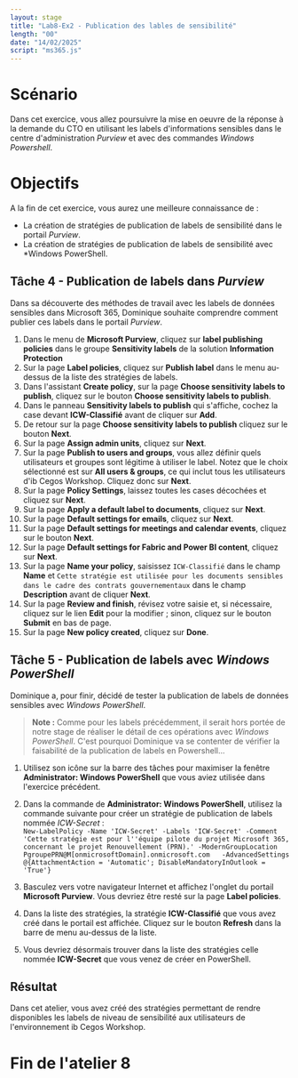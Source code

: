 ```yaml
---
layout: stage
title: "Lab8-Ex2 - Publication des lables de sensibilité"
length: "00"
date: "14/02/2025"
script: "ms365.js"
---
```

# Scénario
Dans cet exercice, vous allez poursuivre la mise en oeuvre de la réponse à la demande du CTO en utilisant les labels d'informations sensibles dans le centre d'administration *Purview* et avec des commandes *Windows Powershell*.

# Objectifs
A la fin de cet exercice, vous aurez une meilleure connaissance de :
- La création de stratégies de publication de labels de sensibilité dans le portail *Purview*.
- La création de stratégies de publication de labels de sensibilité avec *Windows PowerShell.

## Tâche 4 - Publication de labels dans *Purview*
Dans sa découverte des méthodes de travail avec les labels de données sensibles dans Microsoft 365, Dominique souhaite comprendre comment publier ces labels dans le portail *Purview*.
1. Dans le menu de **Microsoft Purview**, cliquez sur **label publishing policies** dans le groupe **Sensitivity labels** de la solution **Information Protection**
1. Sur la page **Label policies**, cliquez sur **Publish label** dans le menu au-dessus de la liste des stratégies de labels.
1. Dans l'assistant **Create policy**, sur la page **Choose sensitivity labels to publish**, cliquez sur le bouton **Choose sensitivity labels to publish**.
1. Dans le panneau **Sensitivity labels to publish** qui s'affiche, cochez la case devant **ICW-Classifié** avant de cliquer sur **Add**.
1. De retour sur la page **Choose sensitivity labels to publish** cliquez sur le bouton **Next**.
1. Sur la page **Assign admin units**, cliquez sur **Next**.
1. Sur la page **Publish to users and groups**, vous allez définir quels utilisateurs et groupes sont légitime à utiliser le label. Notez que le choix sélectionné est sur **All users & groups**, ce qui inclut tous les utilisateurs d'ib Cegos Workshop. Cliquez donc sur **Next**.
1. Sur la page **Policy Settings**, laissez toutes les cases décochées et cliquez sur **Next**.
1. Sur la page **Apply a default label to documents**, cliquez sur **Next**.
1. Sur la page **Default settings for emails**, cliquez sur **Next**.
1. Sur la page **Default settings for meetings and calendar events**, cliquez sur le bouton **Next**.
1. Sur la page **Default settings for Fabric and Power BI content**, cliquez sur **Next**.
1. Sur la page **Name your policy**, saisissez ```ICW-Classifié``` dans le champ **Name** et ```Cette stratégie est utilisée pour les documents sensibles dans le cadre des contrats gouvernementaux``` dans le champ **Description** avant de cliquer **Next**.
1. Sur la page **Review and finish**, révisez votre saisie et, si nécessaire, cliquez sur le lien **Edit** pour la modifier ; sinon, cliquez sur le bouton **Submit** en bas de page.
1. Sur la page **New policy created**, cliquez sur **Done**.

## Tâche 5 - Publication de labels avec *Windows PowerShell*
Dominique a, pour finir, décidé de tester la publication de labels de données sensibles avec *Windows PowerShell*.  
>**Note :** Comme pour les labels précédemment, il serait hors portée de notre stage de réaliser le détail de ces opérations avec *Windows PowerShell*. C'est pourquoi Dominique va se contenter de vérifier la faisabilité de la publication de labels en Powershell...

1. Utilisez son icône sur la barre des tâches pour maximiser la fenêtre **Administrator: Windows PowerShell** que vous aviez utilisée dans l'exercice précédent.
1. Dans la commande de **Administrator: Windows PowerShell**, utilisez la commande suivante pour créer un stratégie de publication de labels nommée *ICW-Secret* :  
	```New-LabelPolicy -Name 'ICW-Secret' -Labels 'ICW-Secret' -Comment 'Cette stratégie est pour l''équipe pilote du projet Microsoft 365, concernant le projet Renouvellement (PRN).' -ModernGroupLocation PgroupePRN@M[onmicrosoftDomain].onmicrosoft.com   -AdvancedSettings @{AttachmentAction = 'Automatic'; DisableMandatoryInOutlook = 'True'}``` 

1. Basculez vers votre navigateur Internet et affichez l'onglet du portail **Microsoft Purview**. Vous devriez être resté sur la page **Label policies**.
1. Dans la liste des stratégies, la stratégie **ICW-Classifié** que vous avez créé dans le portail est affichée. Cliquez sur le bouton **Refresh** dans la barre de menu au-dessus de la liste.
1. Vous devriez désormais trouver dans la liste des stratégies celle nommée **ICW-Secret** que vous venez de créer en PowerShell. 

## Résultat
Dans cet atelier, vous avez créé des stratégies permettant de rendre disponibles les labels de niveau de sensibilité aux utilisateurs de l'environnement ib Cegos Workshop.

# Fin de l'atelier 8